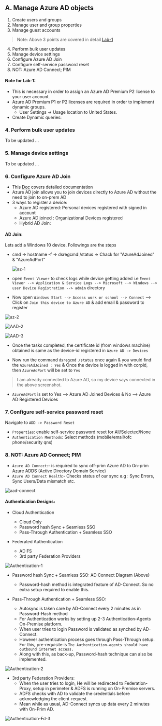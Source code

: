 
## A. Manage Azure AD objects 
    
   1. Create users and groups 
   2. Manage user and group properties 
   3. Manage guest accounts
 > Note: Above 3 points are covered in detail [Lab-1](https://github.com/MicrosoftLearning/AZ-104-MicrosoftAzureAdministrator/blob/master/Instructions/Labs/LAB_01-Manage_Azure_AD_Identities.md)
   4. Perform bulk user updates
   5. Manage device settings
   6. Configure Azure AD Join
   7. Configure self-service password reset
   8. NOT: Azure AD Connect; PIM
   
   
   #### Note for Lab-1:
   * This is necessary in order to assign an Azure AD Premium P2 license to your user account. 
   * Azure AD Premium P1 or P2 licenses are required in order to implement dynamic groups.
       - User Settings -> Usage location to United States. 
   * Create Dynamic queries: 
 
 
   ### 4. Perform bulk user updates 
   To be updated ...
   
   ### 5. Manage device settings 
   To be updated ...
   
   ### 6. Configure Azure AD Join 
   * This [Doc](https://docs.microsoft.com/en-us/azure/active-directory/devices/azureadjoin-plan) covers detailed documentation
   * Azure AD join allows you to join devices directly to Azure AD without the need to join to on-prem AD
   * 3 ways to register a device: 
     * Azure AD registered: Personal devices registered with signed in account
     * Azure AD joined : Organizational Devices registered
     * Hybrid AD Join:
     
   #### AD Join: 
   Lets add a Windows 10 device. Followings are the steps
   * cmd -> hostname -f 
         -> dsregcmd /status => Chack for "AzureAdJoined" & "AzureAdPort" 
         
     ![az-1](https://user-images.githubusercontent.com/24938159/84591293-d4480200-ae5a-11ea-9713-712c3da55fd7.JPG)
   
   * open `Event Viewer` to check logs while device getting added i.e 
    `Event Viewer --> Application & Service Logs --> Microsoft --> Windows --> user Device Registration --> admin` directory
   * Now open `Windows Start --> Access work or school --> Connect` --> Click on `Join this device to Azure AD` & add email & password to register

   ![az-2](https://user-images.githubusercontent.com/24938159/84591480-66043f00-ae5c-11ea-8c8e-1bdc8feb59eb.JPG)
    
   ![AAD-2](https://user-images.githubusercontent.com/24938159/84875942-45c6c100-b0a4-11ea-9f34-1d3c2155c2ab.JPG)

   ![AAD-3](https://user-images.githubusercontent.com/24938159/84875956-4a8b7500-b0a4-11ea-94ae-55e25038c9b0.JPG)
   
   * Once the tasks completed, the certificate id (from windows machine) obtained is same as the device-id registered in `Azure AD -> Devices`
    
   * Now run the command `dsregcmd /status` once again & you would find the `AzureAdJoined : Yes` & Once the device is logged in with corpid, then `AzureAdPort` will be set to `Yes` 
   > I am already connected to Azure AD, so my device says connected in the above screenshot. 
   *  `AzureAdPort` is set to Yes --> Azure AD Joined Devices & No --> Azure AD Registered Devices
   
       
   ### 7. Configure self-service password reset 
   
   Navigate to `ADD -> Password Reset`
   * `Properties`: enable self-service password reset for All/Selected/None
   * `Authentication Menthods`: Select methods (mobile/email/ofc phone/security qns)
                           
    
   ### 8. NOT: Azure AD Connect; PIM

   * `Azure AD Connect`:- is required to sync off-prim Azure AD to On-prim Azure ADDS (Active Directory Domain Service)
   * `Azure AD Connect Health`:- Checks status of our sync e.g : Sync Errors, Sync Users/Data mismatch etc.
   
   ![aad-connect](https://user-images.githubusercontent.com/24938159/84909244-12e7f180-b0d3-11ea-93e5-e5b32bdc7a4e.JPG)
   
   #### Authentication Designs:
   
   * Cloud Authentication
     - Cloud Only
     - Password hash Sync + Seamless SSO
     - Pass-Through Authentication + Seamless SSO
   
   * Federated Authentication
     - AD FS
     - 3rd party Federation Providers
     
   ![Authentication-1](https://user-images.githubusercontent.com/24938159/84910475-8cccaa80-b0d4-11ea-8465-a201741e14cd.JPG)

   - Password hash Sync + Seamless SSO:  AD Connect Diagram (Above)
      * Password-hash method is integrated feature of AD-Connect. So no extra setup required to enable this.
      
   - Pass-Through Authentication + Seamless SSO:
     * Autosync is taken care by AD-Connect every 2 minutes as in Password-Hash method
     * For Authentication works by setting up 2-3 Authentication-Agents On-Premise platform.
     * When user tries to login Password is validated as synched by AD-Connect. 
     * However authentication process goes through Pass-Through setup. For this, pre-requisite is `The Authentication-agents should have outbound internet access.`
     * Along with this, as back-up, Password-hash technique can also be implemented.
   
   ![Authentication-2](https://user-images.githubusercontent.com/24938159/84912462-17aea480-b0d7-11ea-8984-335db2c32250.JPG)
   
   - 3rd party Federation Providers:
     * When the user tries to login, He will be redirected to Federation-Proxy, setup in perimeter & ADFS is running on On-Premise servers.
     * ADFS checks with AD to validate the credentials before acknowledging the client-request.
     * Mean while as usual, AD-Connect syncs up data every 2 minutes with On-Prim AD.
     
   ![Authentication-Fd-3](https://user-images.githubusercontent.com/24938159/84912332-f77ee580-b0d6-11ea-9c31-708f30450cca.JPG)
